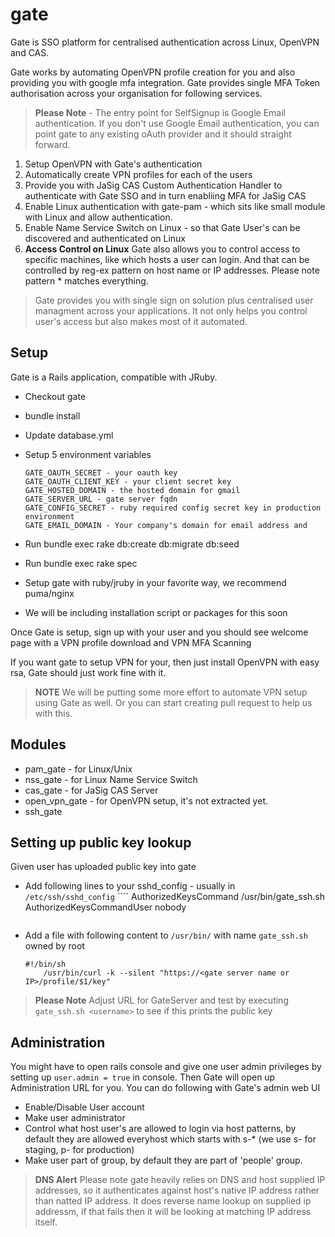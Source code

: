 # gate
Gate is SSO platform for centralised authentication across Linux, OpenVPN and CAS.

Gate works by automating OpenVPN profile creation for you and also providing you with google mfa integration. Gate provides single MFA Token authorisation across your organisation for following services.

> **Please Note** - The entry point for SelfSignup is Google Email authentication. If you don't use Google Email authentication, you can point gate to any existing oAuth provider and it should straight forward.

1. Setup OpenVPN with Gate's authentication
2. Automatically create VPN profiles for each of the users
3. Provide you with JaSig CAS Custom Authentication Handler to authenticate with Gate SSO and in turn enabliing MFA for JaSig CAS
4. Enable Linux authentication with gate-pam - which sits like small module with Linux and allow authentication.
5. Enable Name Service Switch on Linux - so that Gate User's can be discovered and authenticated on Linux
6. **Access Control on Linux** Gate also allows you to control access to specific machines, like which hosts a user can login. And that can be controlled by reg-ex pattern on host name or IP addresses. Please note pattern * matches everything.


> Gate provides you with single sign on solution plus centralised user managment across your applications. It not only helps you control user's access but also makes most of it automated.

Setup
---
Gate is a Rails application, compatible with JRuby. 

* Checkout gate
* bundle install
* Update database.yml
* Setup 5 environment variables

	````
	GATE_OAUTH_SECRET - your oauth key
	GATE_OAUTH_CLIENT_KEY - your client secret key
	GATE_HOSTED_DOMAIN - the hosted domain for gmail
	GATE_SERVER_URL - gate server fqdn
	GATE_CONFIG_SECRET - ruby required config secret key in production environment
  GATE_EMAIL_DOMAIN - Your company's domain for email address and
	````
* Run bundle exec rake db:create db:migrate db:seed
* Run bundle exec rake spec
* Setup gate with ruby/jruby in your favorite way, we recommend puma/nginx
* We will be including installation script or packages for this soon

Once Gate is setup, sign up with your user and you should see welcome page with a VPN profile download and VPN MFA Scanning 

If you want gate to setup VPN for your, then just install OpenVPN with easy rsa, Gate should just work fine with it.

> **NOTE** We will be putting some more effort to automate VPN setup using Gate as well. Or you can start creating pull request to help us with this.

Modules
---
* pam_gate - for Linux/Unix
* nss_gate - for Linux Name Service Switch
* cas_gate - for JaSig CAS Server 
* open_vpn_gate - for OpenVPN setup, it's not extracted yet.
* ssh_gate

Setting up public key lookup 
---
Given user has uploaded public key into gate

* Add following lines to your sshd_config - usually in `/etc/ssh/sshd_config`
        ````
	AuthorizedKeysCommand /usr/bin/gate_ssh.sh
        AuthorizedKeysCommandUser nobody
	````
* Add a file with following content to `/usr/bin/` with name `gate_ssh.sh` owned by root
	````
	#!/bin/sh
        /usr/bin/curl -k --silent "https://<gate server name or IP>/profile/$1/key"
	````

> **Please Note** Adjust URL for GateServer and test by executing `gate_ssh.sh <username>` to see if this prints the public key


Administration
--
You might have to open rails console and give one user admin privileges by setting up `user.admin = true` in console. Then Gate will open up Administration URL for you. You can do following with Gate's admin web UI

* Enable/Disable User account
* Make user administrator
* Control what host user's are allowed to login via host patterns, by default they are allowed everyhost which starts with s-* (we use s- for staging, p- for production)
* Make user part of group, by default they are part of 'people' group.

> **DNS Alert** Please note gate heavily relies on DNS and host supplied IP addresses, so it authenticates against host's native IP address rather than natted IP address. It does reverse name lookup on supplied ip addressm, if that fails then it will be looking at matching IP address itself.





